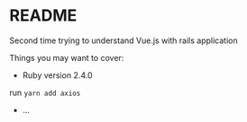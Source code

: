 # README

Second time trying to understand Vue.js with rails application

Things you may want to cover:

* Ruby version
2.4.0

run ```yarn add axios```

* ...
